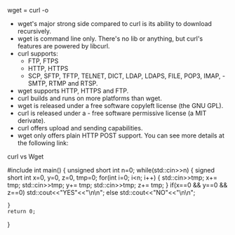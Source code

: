 
wget = curl -o


- wget's major strong side compared to curl is its ability to download recursively.
- wget is command line only. There's no lib or anything, but curl's features are powered by libcurl.
- curl supports:
    - FTP, FTPS
    - HTTP, HTTPS
    - SCP, SFTP, TFTP, TELNET, DICT, LDAP, LDAPS, FILE, POP3, IMAP, - SMTP, RTMP and RTSP.
- wget supports HTTP, HTTPS and FTP.
- curl builds and runs on more platforms than wget.
- wget is released under a free software copyleft license (the GNU GPL).
- curl is released under a - free software permissive license (a MIT derivate).
- curl offers upload and sending capabilities.
- wget only offers plain HTTP POST support.
You can see more details at the following link:

curl vs Wget




#include<iostream>
int main()
{
    unsigned short int  n=0;
    while(std::cin>>n)
    {
        signed short int    x=0,
                            y=0,
                            z=0,
                            tmp=0;
        for(int i=0; i<n; i++)
        {
            std::cin>>tmp;
            x+= tmp;
            std::cin>>tmp;
            y+= tmp;
            std::cin>>tmp;
            z+= tmp;
        }
        if(x==0 && y==0 && z==0)
            std::cout<<"YES"<<"\n\n";
        else
            std::cout<<"NO"<<"\n\n";

    }
    return 0;
}